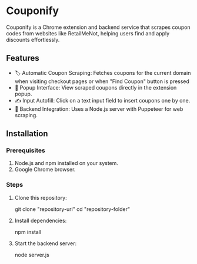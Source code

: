# Couponify

Couponify is a Chrome extension and backend service that scrapes coupon codes from websites like RetailMeNot, helping users find and apply discounts effortlessly.

## Features

* 🏷️ Automatic Coupon Scraping: Fetches coupons for the current domain when visiting checkout pages or when "Find Coupon" button is pressed
* 🛒 Popup Interface: View scraped coupons directly in the extension popup.
* ✍️ Input Autofill: Click on a text input field to insert coupons one by one.
* 🔗 Backend Integration: Uses a Node.js server with Puppeteer for web scraping.

## Installation

### Prerequisites
1. Node.js and npm installed on your system.
2. Google Chrome browser.
   
### Steps
1. Clone this repository:
   
   git clone "repository-url"
   cd "repository-folder"

2. Install dependencies:
   
   npm install

3. Start the backend server:

   node server.js
   
